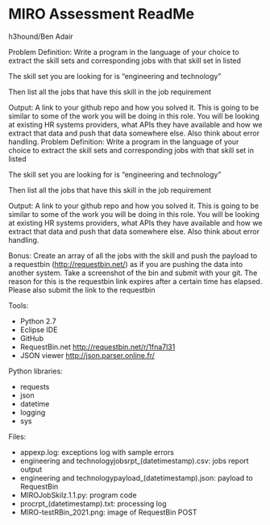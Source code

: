 # MIRO Assessment ReadMe
h3hound/Ben Adair

Problem Definition: Write a program in the language of your choice to extract the skill sets and corresponding jobs with that skill set in listed 

The skill set you are looking for is “engineering and technology”

Then list all the jobs that have this skill in the job requirement

Output: A link to your github repo and how you solved it. This is going to be similar to some of the work you will be doing in this role. You will be looking at existing HR systems providers, what APIs they have available and how we extract that data and push that data somewhere else. Also think about error handling. Problem Definition: Write a program in the language of your choice to extract the skill sets and corresponding jobs with that skill set in listed 

The skill set you are looking for is “engineering and technology”

Then list all the jobs that have this skill in the job requirement

Output: A link to your github repo and how you solved it. This is going to be similar to some of the work you will be doing in this role. You will be looking at existing HR systems providers, what APIs they have available and how we extract that data and push that data somewhere else. Also think about error handling. 

Bonus: Create an array of all the jobs with the skill and push the payload to a requestbin (http://requestbin.net/) as if you are pushing the data into another system. Take a screenshot of the bin and submit with your git. The reason for this is the requestbin link expires after a certain time has elapsed. Please also submit the link to the requestbin


Tools:
- Python 2.7
- Eclipse IDE
- GitHub
- RequestBin.net http://requestbin.net/r/1fna7l31
- JSON viewer http://json.parser.online.fr/

Python libraries:
- requests
- json
- datetime
- logging
- sys

Files:
- appexp.log: exceptions log with sample errors
- engineering and technologyjobsrpt_(datetimestamp).csv: jobs report output
- engineering and technologypayload_(datetimestamp).json: payload to RequestBin
- MIROJobSkilz.1.1.py: program code
- procrpt_(datetimestamp).txt: processing log
- MIRO-testRBin_2021.png: image of RequestBin POST




